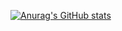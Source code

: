 [![Anurag's GitHub stats](https://github-readme-stats.vercel.app/api?username=xuese0513&show_icons=true&theme=radical&hide=contribs,prs)](https://github.com/anuraghazra/github-readme-stats)
